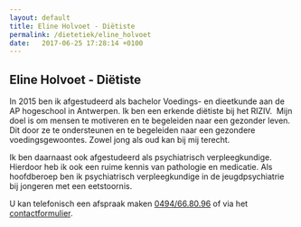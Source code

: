 ```yaml
---
layout: default
title: Eline Holvoet - Diëtiste
permalink: /dietetiek/eline_holvoet
date:   2017-06-25 17:28:14 +0100
---
```


## Eline Holvoet - Diëtiste  

In 2015 ben ik afgestudeerd als bachelor Voedings- en dieetkunde aan de AP hogeschool in Antwerpen. Ik ben een erkende diëtiste bij het RIZIV.  
Mijn doel is om mensen te motiveren en te begeleiden naar een gezonder leven.  
Dit door ze te ondersteunen en te begeleiden naar een gezondere voedingsgewoontes. Zowel jong als oud kan bij mij terecht.  

Ik ben daarnaast ook afgestudeerd als psychiatrisch verpleegkundige. Hierdoor heb ik ook een ruime kennis van pathologie en medicatie. Als hoofdberoep ben ik psychiatrisch verpleegkundige in de jeugdpsychiatrie bij jongeren met een eetstoornis.  

  
U kan telefonisch een afspraak maken <a href="tel:+32494668096" itemprop="telephone">0494/66.80.96</a> of via het [contactformulier](/contact.html). 

